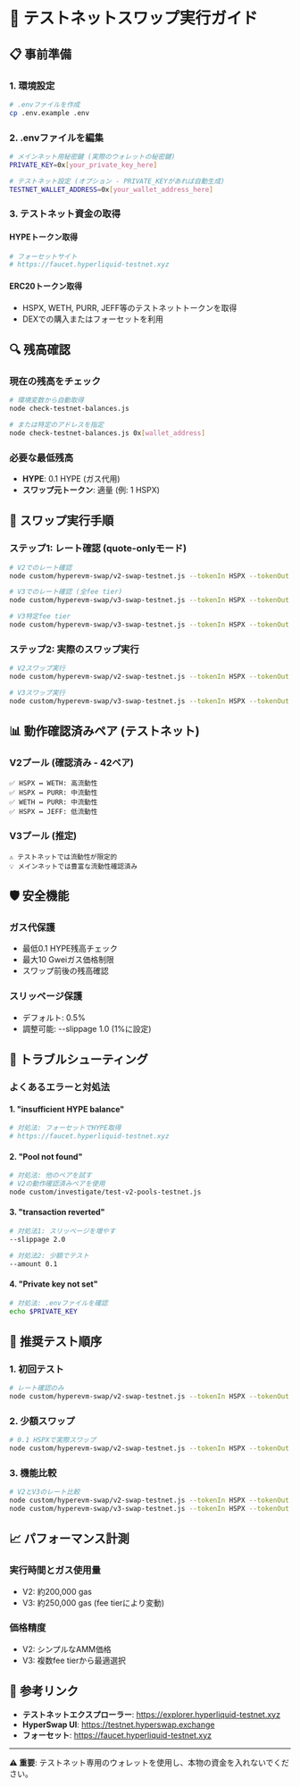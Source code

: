 # 🧪 テストネットスワップ実行ガイド

## 📋 事前準備

### 1. 環境設定
```bash
# .envファイルを作成
cp .env.example .env
```

### 2. .envファイルを編集
```bash
# メインネット用秘密鍵 (実際のウォレットの秘密鍵)
PRIVATE_KEY=0x[your_private_key_here]

# テストネット設定 (オプション - PRIVATE_KEYがあれば自動生成)
TESTNET_WALLET_ADDRESS=0x[your_wallet_address_here]
```

### 3. テストネット資金の取得

#### HYPEトークン取得
```bash
# フォーセットサイト
# https://faucet.hyperliquid-testnet.xyz
```

#### ERC20トークン取得
- HSPX, WETH, PURR, JEFF等のテストネットトークンを取得
- DEXでの購入またはフォーセットを利用

## 🔍 残高確認

### 現在の残高をチェック
```bash
# 環境変数から自動取得
node check-testnet-balances.js

# または特定のアドレスを指定
node check-testnet-balances.js 0x[wallet_address]
```

### 必要な最低残高
- **HYPE**: 0.1 HYPE (ガス代用)
- **スワップ元トークン**: 適量 (例: 1 HSPX)

## 🔄 スワップ実行手順

### ステップ1: レート確認 (quote-onlyモード)
```bash
# V2でのレート確認
node custom/hyperevm-swap/v2-swap-testnet.js --tokenIn HSPX --tokenOut WETH --amount 1 --quote-only

# V3でのレート確認 (全fee tier)
node custom/hyperevm-swap/v3-swap-testnet.js --tokenIn HSPX --tokenOut WETH --amount 1 --quote-only

# V3特定fee tier
node custom/hyperevm-swap/v3-swap-testnet.js --tokenIn HSPX --tokenOut WETH --amount 1 --fee 3000 --quote-only
```

### ステップ2: 実際のスワップ実行
```bash
# V2スワップ実行
node custom/hyperevm-swap/v2-swap-testnet.js --tokenIn HSPX --tokenOut WETH --amount 1 --slippage 1.0

# V3スワップ実行
node custom/hyperevm-swap/v3-swap-testnet.js --tokenIn HSPX --tokenOut WETH --amount 1 --fee 3000 --slippage 1.0
```

## 📊 動作確認済みペア (テストネット)

### V2プール (確認済み - 42ペア)
```
✅ HSPX ↔ WETH: 高流動性
✅ HSPX ↔ PURR: 中流動性  
✅ WETH ↔ PURR: 中流動性
✅ HSPX ↔ JEFF: 低流動性
```

### V3プール (推定)
```
⚠️ テストネットでは流動性が限定的
💡 メインネットでは豊富な流動性確認済み
```

## 🛡️ 安全機能

### ガス代保護
- 最低0.1 HYPE残高チェック
- 最大10 Gweiガス価格制限
- スワップ前後の残高確認

### スリッページ保護
- デフォルト: 0.5%
- 調整可能: --slippage 1.0 (1%に設定)

## 🚨 トラブルシューティング

### よくあるエラーと対処法

#### 1. "insufficient HYPE balance"
```bash
# 対処法: フォーセットでHYPE取得
# https://faucet.hyperliquid-testnet.xyz
```

#### 2. "Pool not found"
```bash
# 対処法: 他のペアを試す
# V2の動作確認済みペアを使用
node custom/investigate/test-v2-pools-testnet.js
```

#### 3. "transaction reverted"
```bash
# 対処法1: スリッページを増やす
--slippage 2.0

# 対処法2: 少額でテスト
--amount 0.1
```

#### 4. "Private key not set"
```bash
# 対処法: .envファイルを確認
echo $PRIVATE_KEY
```

## 🎯 推奨テスト順序

### 1. 初回テスト
```bash
# レート確認のみ
node custom/hyperevm-swap/v2-swap-testnet.js --tokenIn HSPX --tokenOut WETH --amount 0.1 --quote-only
```

### 2. 少額スワップ
```bash
# 0.1 HSPXで実際スワップ
node custom/hyperevm-swap/v2-swap-testnet.js --tokenIn HSPX --tokenOut WETH --amount 0.1 --slippage 1.0
```

### 3. 機能比較
```bash
# V2とV3のレート比較
node custom/hyperevm-swap/v2-swap-testnet.js --tokenIn HSPX --tokenOut WETH --amount 1 --quote-only
node custom/hyperevm-swap/v3-swap-testnet.js --tokenIn HSPX --tokenOut WETH --amount 1 --quote-only
```

## 📈 パフォーマンス計測

### 実行時間とガス使用量
- V2: 約200,000 gas
- V3: 約250,000 gas (fee tierにより変動)

### 価格精度
- V2: シンプルなAMM価格
- V3: 複数fee tierから最適選択

## 🔗 参考リンク

- **テストネットエクスプローラー**: https://explorer.hyperliquid-testnet.xyz
- **HyperSwap UI**: https://testnet.hyperswap.exchange
- **フォーセット**: https://faucet.hyperliquid-testnet.xyz

---

**⚠️ 重要**: テストネット専用のウォレットを使用し、本物の資金を入れないでください。
